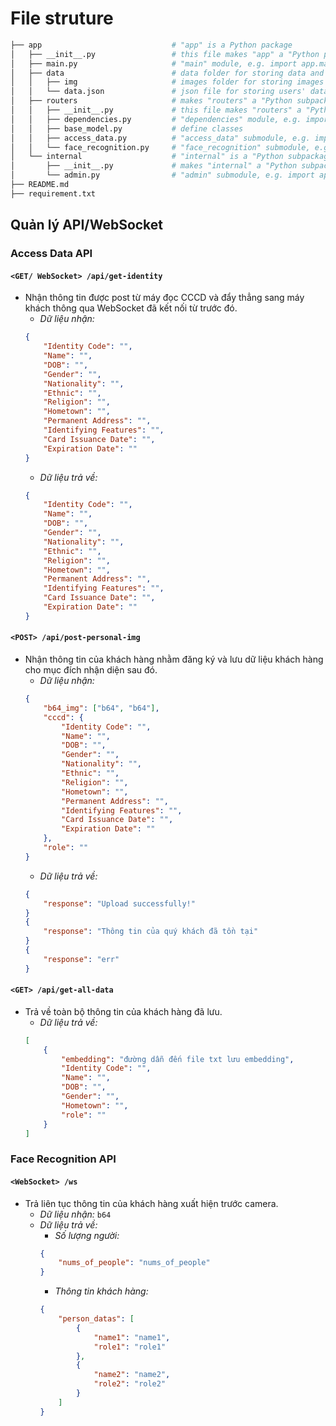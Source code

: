 # File struture
```bash
├── app                             # "app" is a Python package
│   ├── __init__.py                 # this file makes "app" a "Python package"
│   ├── main.py                     # "main" module, e.g. import app.main
│   ├── data                        # data folder for storing data and images
│   │   ├── img                     # images folder for storing images
│   │   └── data.json               # json file for storing users' data
│   ├── routers                     # makes "routers" a "Python subpackage"
│   │   ├── __init__.py             # this file makes "routers" a "Python package"
│   │   ├── dependencies.py         # "dependencies" module, e.g. import app.dependencies
│   │   ├── base_model.py           # define classes
│   │   ├── access_data.py          # "access_data" submodule, e.g. import app.routers.items
│   │   └── face_recognition.py     # "face_recognition" submodule, e.g. import app.routers.users
│   └── internal                    # "internal" is a "Python subpackage"
│       ├── __init__.py             # makes "internal" a "Python subpackage"
│       └── admin.py                # "admin" submodule, e.g. import app.internal.admin
├── README.md                       
├── requirement.txt                           
```



## Quản lý API/WebSocket

### Access Data API

#### `<GET/ WebSocket> /api/get-identity`
- Nhận thông tin được post từ máy đọc CCCD và đẩy thẳng sang máy khách thông qua WebSocket đã kết nối từ trước đó.
    - *Dữ liệu nhận:*
    ```json
    {
        "Identity Code": "",
        "Name": "",
        "DOB": "",
        "Gender": "",
        "Nationality": "",
        "Ethnic": "",
        "Religion": "",
        "Hometown": "",
        "Permanent Address": "",
        "Identifying Features": "",
        "Card Issuance Date": "",
        "Expiration Date": ""
    }
    ```
    - *Dữ liệu trả về:*
    ```json
    {
        "Identity Code": "",
        "Name": "",
        "DOB": "",
        "Gender": "",
        "Nationality": "",
        "Ethnic": "",
        "Religion": "",
        "Hometown": "",
        "Permanent Address": "",
        "Identifying Features": "",
        "Card Issuance Date": "",
        "Expiration Date": ""
    }
    ```

#### `<POST> /api/post-personal-img`
- Nhận thông tin của khách hàng nhằm đăng ký và lưu dữ liệu khách hàng cho mục đích nhận diện sau đó.
    - *Dữ liệu nhận:*
    ```json
    {
        "b64_img": ["b64", "b64"],
        "cccd": {
            "Identity Code": "",
            "Name": "",
            "DOB": "",
            "Gender": "",
            "Nationality": "",
            "Ethnic": "",
            "Religion": "",
            "Hometown": "",
            "Permanent Address": "",
            "Identifying Features": "",
            "Card Issuance Date": "",
            "Expiration Date": ""
        },
        "role": ""
    }
    ```
    - *Dữ liệu trả về:*
    ```json
    {
        "response": "Upload successfully!" 
    }
    {
        "response": "Thông tin của quý khách đã tồn tại"
    }
    {
        "response": "err"
    }
    ```

#### `<GET> /api/get-all-data`
- Trả về toàn bộ thông tin của khách hàng đã lưu.
    - *Dữ liệu trả về:*
    ```json
    [
        {
            "embedding": "đường dẫn đến file txt lưu embedding",
            "Identity Code": "",
            "Name": "",
            "DOB": "",
            "Gender": "",
            "Hometown": "",
            "role": ""
        }
    ]
    ```

### Face Recognition API

#### `<WebSocket> /ws`
- Trả liên tục thông tin của khách hàng xuất hiện trước camera.
    - *Dữ liệu nhận:* `b64`
    - *Dữ liệu trả về:*
        - *Số lượng người:*
        ```json
        {
            "nums_of_people": "nums_of_people"
        }
        ```
        - *Thông tin khách hàng:*
        ```json
        {
            "person_datas": [
                {
                    "name1": "name1",
                    "role1": "role1"
                },
                {
                    "name2": "name2",
                    "role2": "role2"
                }
            ]
        }
        ```